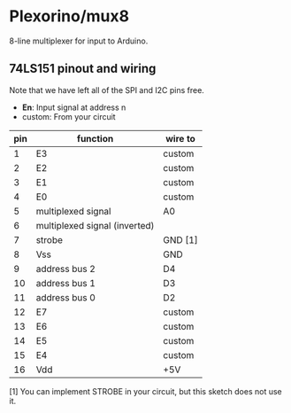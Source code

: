 # Plexorino/mux8

8-line multiplexer for input to Arduino.

## 74LS151 pinout and wiring

Note that we have left all of the SPI and I2C pins free.

- **En**: Input signal at address n
- custom: From your circuit

| pin | function | wire to |
|-----|----------|---------|
| 1   | E3       | custom  |
| 2   | E2       | custom  |
| 3   | E1       | custom  |
| 4   | E0       | custom  |
| 5   | multiplexed signal  | A0 |
| 6   | multiplexed signal (inverted) |  |
| 7   | strobe  | GND \[1\] |
| 8   | Vss     | GND |
| 9 | address bus 2 | D4 |
| 10 | address bus 1 | D3 |
| 11 | address bus 0 | D2 |
| 12 | E7 | custom |
| 13 | E6 | custom | 
| 14 | E5 | custom | 
| 15 | E4 | custom |
| 16 | Vdd | +5V |

 \[1\] You can implement STROBE in your circuit, but this sketch does not use it.
